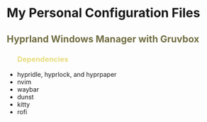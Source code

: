 # My Personal Configuration Files
<h2 style="color: #716E42;">Hyprland Windows Manager with Gruvbox</h2>
<ul>
  <h3 style="color: #E6DC7E;">Dependencies</h3>
  <li>hypridle, hyprlock, and hyprpaper</li>
  <li>nvim</li>
  <li>waybar</li>
  <li>dunst</li>
  <li>kitty</li>
  <li>rofi</li>
</ul>
